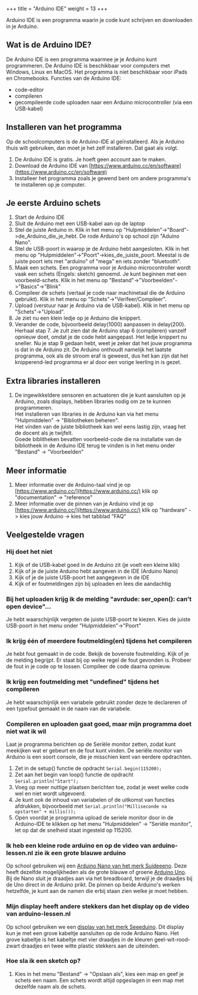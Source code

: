 +++
title = "Arduino IDE"
weight = 13
+++

Arduino IDE is een programma waarin je code kunt schrijven en downloaden in je Arduino.
<!--more-->

## Wat is de Arduino IDE?
De Arduino IDE is een programma waarmee je je Arduino kunt programmeren.
De Arduino IDE is beschikbaar voor computers met Windows, Linux en MacOS. Het programma is niet beschikbaar voor iPads en Chromebooks.
Functies van de Arduino IDE:
- code-editor
- compileren
- gecompileerde code uploaden naar een Arduino microcontroller (via een USB-kabel)

## Installeren van het programma
Op de schoolcomputers is de Arduino-IDE al geïnstalleerd. Als je Arduino thuis wilt gebruiken, dan moet je het zelf installeren. Dat gaat als volgt.
1. De Arduino IDE is gratis. Je hoeft geen account aan te maken.
2. Download de Arduino IDE van
[https://www.arduino.cc/en/software](https://www.arduino.cc/en/software)
3. Installeer het programma zoals je gewend bent om andere programma's te installeren op je computer.

## Je eerste Arduino schets
1. Start de Arduino IDE
2. Sluit de Arduino met een USB-kabel aan op de laptop
3. Stel de juiste Arduino in. Klik in het menu op "Hulpmiddelen"->"Board"->de_Arduino_die_je_hebt. De rode Arduino's op school zijn "Aduino Nano".
4. Stel de USB-poort in waarop je de Arduino hebt aangesloten. Klik in het menu op "Hulpmiddelen"->"Poort"->kies_de_juiste_poort. Meestal is de juiste poort iets met "arduino" of "mega" en iets zonder "bluetooth". 
5. Maak een schets. Een programma voor je Arduino microcontroller wordt vaak een schets (Engels: sketch) genoemd. Je kunt beginnen met een voorbeeld-schets. Klik in het menu op "Bestand"->"Voorbeelden"->"Basics"->"Blink"
6. Compileer de schets (vertaal je code naar machinetaal die de Arduino gebruikt). Klik in het menu op "Schets"->"Verifeer/Compileer".
7. Upload (verstuur naar je Arduino via de USB-kabel). Klik in het menu op "Schets"->"Upload". 
8. Je ziet nu een klein ledje op je Arduino die knippert.
9. Verander de code, bijvoorbeeld delay(1000) aanpassen in delay(200). Herhaal stap 7. Je zult zien dat de Arduino stap 6 (compileren) vanzelf opnieuw doet, omdat je de code hebt aangepast. Het ledje knippert nu sneller. Nu je stap 9 gedaan hebt, weet je zeker dat het jouw programma is dat in de Arduino zit. De Arduino onthoudt namelijk het laatste programma, ook als de stroom eraf is geweest, dus het kan zijn dat het knipperend-led programma er al door een vorige leerling in is gezet. 

## Extra libraries installeren
1. De ingewikkeldere sensoren en actuatoren die je kunt aansluiten op je Arduino, zoals displays, hebben libraries nodig om ze te kunnen programmeren. \
   Het installeren van libraries in de Arduino kan via het menu "Hulpmiddelen" -> "Bibliotheken beheren". \
   Het vinden van de juiste bibliotheek kan wel eens lastig zijn, vraag het de docent als je twijfelt. \
   Goede biblitheken bevatten voorbeeld-code die na installatie van de bibliotheek in de Arduino IDE terug te vinden is in het menu onder "Bestand" -> "Voorbeelden"

## Meer informatie
1. Meer informatie over de Arduino-taal vind je op \
   [https://www.arduino.cc/](https://www.arduino.cc/) klik op "documentation" -> "reference"
2. Meer informatie over de pinnen van je Arduino vind je op \
   [https://www.arduino.cc/](https://www.arduino.cc/) klik op "hardware" -> kies jouw Arduino -> kies het tabblad "FAQ"
    
## Veelgestelde vragen

### Hij doet het niet
1. Kijk of de USB-kabel goed in de Arduino zit (je voelt een kleine klik)
2. Kijk of je de juiste Arduino hebt aangeven in de IDE (Arduino Nano)
3. Kijk of je de juiste USB-poort het aangegeven in de IDE
4. Kijk of er foutmeldingen zijn bij uploaden en lees die aandachtig
### Bij het uploaden krijg ik de melding "avrdude: ser_open(): can't open device"...
Je hebt waarschijnlijk vergeten de juiste USB-poort te kiezen. Kies de juiste USB-poort in het menu onder "Hulpmiddelen"->"Poort"
### Ik krijg één of meerdere foutmelding(en) tijdens het compileren
Je hebt fout gemaakt in de code. Bekijk de bovenste foutmelding. Kijk of je de melding begrijpt. Er staat bij op welke regel de fout gevonden is. Probeer de fout in je code op te lossen. Compileer de code daarna opnieuw.
### Ik krijg een foutmelding met "undefined" tijdens het compileren
Je hebt waarschijnlijk een variabele gebruikt zonder deze te declareren of een typefout gemaakt in de naam van de variabele.
### Compileren en uploaden gaat goed, maar mijn programma doet niet wat ik wil
Laat je programma berichten op de Seriële monitor zetten, zodat kunt meekijken wat er gebeurt en de fout kunt vinden. De seriële monitor van Arduino is een soort console, die je misschien kent van eerdere opdrachten.
1. Zet in de setup() functie de opdracht `Serial.begin(115200);`
2. Zet aan het begin van loop() functie de opdracht `Serial.println("Start");`
3. Voeg op meer nuttige plaatsen berichten toe, zodat je weet welke code wel en niet wordt uitgevoerd.
5. Je kunt ook de inhoud van variabelen of de uitkomst van functies afdrukken, bijvoorbeeld met `Serial.println("Milliseconde na opstarten" + millis());`
4. Open voordat je programma upload de seriele monitor door in de Arduino-IDE te klikken op het menu "Hulpmiddelen" -> "Seriële monitor", let op dat de snelheid staat ingesteld op 115200.
### Ik heb een kleine rode arduino en op de video van arduino-lessen.nl zie ik een grote blauwe arduino
Op school gebruiken wij een [Arduino Nano van het merk Suideeeno](https://wiki.seeedstudio.com/Seeeduino-Nano/). Deze heeft dezelfde mogelijkheden als de grote blauwe of groene [Arduino Uno](https://store.arduino.cc/products/arduino-uno-rev3). Bij de Nano sluit je draadjes aan via het breadboard, terwijl je de draadjes bij de Uno direct in de Arduino prikt. De pinnen op beide Arduino's werken hetzelfde, je kunt aan de namen die erbij staan zien welke je moet hebben.
### Mijn display heeft andere stekkers dan het display op de video van arduino-lessen.nl
Op school gebruiken we een [display van het merk Seeeduino](https://wiki.seeedstudio.com/Grove-16x2_LCD_Series/). Dit display kun je met een grove kabeltje aansluiten op de rode Arduino Nano. Het grove kabeltje is het kabeltje met vier draadjes in de kleuren geel-wit-rood-zwart draadjes en twee witte plastic stekkers aan de uiteinden. 
### Hoe sla ik een sketch op?
1. Kies in het menu "Bestand" -> "Opslaan als", kies een map en geef je schets een naam. Een schets wordt altijd opgeslagen in een map met dezelfde naam als de schets.